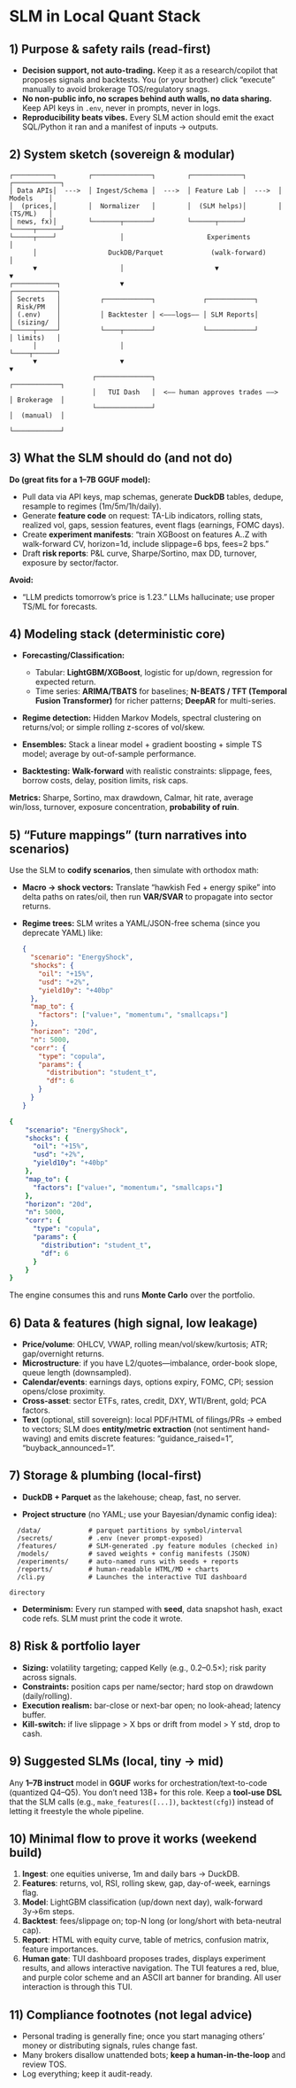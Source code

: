 # **SLM in Local Quant Stack**

## 1) Purpose & safety rails (read-first)

* **Decision support, not auto-trading.** Keep it as a research/copilot that proposes signals and backtests. You (or your brother) click “execute” manually to avoid brokerage TOS/regulatory snags.
* **No non-public info, no scrapes behind auth walls, no data sharing.** Keep API keys in `.env`, never in prompts, never in logs.
* **Reproducibility beats vibes.** Every SLM action should emit the exact SQL/Python it ran and a manifest of inputs → outputs.

## 2) System sketch (sovereign & modular)

```diagram
┌──────────┐        ┌───────────────┐        ┌─────────────┐        ┌────────────┐
│ Data APIs│  --->  │ Ingest/Schema │  --->  │ Feature Lab │  --->  │  Models    │
│  (prices,│        │  Normalizer   │        │  (SLM helps)│        │  (TS/ML)   │
│ news, fx)│        └───────┬───────┘        └──────┬──────┘        └─────┬──────┘
└─────┬────┘                │                     Experiments             │
      │                  DuckDB/Parquet            (walk-forward)         │
      ▼                     │                       ▼                     ▼
┌───────────┐               ▼                                         ┌───────────┐
│ Secrets   │          ┌────────────┐            ┌────────────┐       │ Risk/PM   │
│ (.env)    │          │ Backtester │ <———logs—— │ SLM Reports│       │ (sizing/  │
└─────┬─────┘          └────┬───────┘            └────────────┘       │ limits)   │
      │                     │                                         └────┬──────┘
      ▼                     ▼                                              ▼
                     ┌──────────────┐                                 ┌────────────┐
                     │   TUI Dash   │  <—— human approves trades ——>  │ Brokerage  │
                     └──────────────┘                                 │  (manual)  │
                                                                      └────────────┘
```

## 3) What the SLM should do (and not do)

**Do (great fits for a 1–7B GGUF model):**

* Pull data via API keys, map schemas, generate **DuckDB** tables, dedupe, resample to regimes (1m/5m/1h/daily).
* Generate **feature code** on request: TA-Lib indicators, rolling stats, realized vol, gaps, session features, event flags (earnings, FOMC days).
* Create **experiment manifests**: “train XGBoost on features A..Z with walk-forward CV, horizon=1d, include slippage=6 bps, fees=2 bps.”
* Draft **risk reports**: P\&L curve, Sharpe/Sortino, max DD, turnover, exposure by sector/factor.

**Avoid:**

* “LLM predicts tomorrow’s price is 1.23.” LLMs hallucinate; use proper TS/ML for forecasts.

## 4) Modeling stack (deterministic core)

* **Forecasting/Classification:**

  * Tabular: **LightGBM/XGBoost**, logistic for up/down, regression for expected return.
  * Time series: **ARIMA/TBATS** for baselines; **N-BEATS / TFT (Temporal Fusion Transformer)** for richer patterns; **DeepAR** for multi-series.
* **Regime detection:** Hidden Markov Models, spectral clustering on returns/vol; or simple rolling z-scores of vol/skew.
* **Ensembles:** Stack a linear model + gradient boosting + simple TS model; average by out-of-sample performance.
* **Backtesting:** **Walk-forward** with realistic constraints: slippage, fees, borrow costs, delay, position limits, risk caps.

**Metrics:** Sharpe, Sortino, max drawdown, Calmar, hit rate, average win/loss, turnover, exposure concentration, **probability of ruin**.

## 5) “Future mappings” (turn narratives into scenarios)

Use the SLM to **codify scenarios**, then simulate with orthodox math:

* **Macro → shock vectors:** Translate “hawkish Fed + energy spike” into delta paths on rates/oil, then run **VAR/SVAR** to propagate into sector returns.
* **Regime trees:** SLM writes a YAML/JSON-free schema (since you deprecate YAML) like:

  ```json
  {
    "scenario": "EnergyShock",
    "shocks": {
      "oil": "+15%",
      "usd": "+2%",
      "yield10y": "+40bp"
    },
    "map_to": {
      "factors": ["value↑", "momentum↓", "smallcaps↓"]
    },
    "horizon": "20d",
    "n": 5000,
    "corr": {
      "type": "copula",
      "params": {
        "distribution": "student_t",
        "df": 6
      }
    }
  }

```yaml
{
    "scenario": "EnergyShock",
    "shocks": {
      "oil": "+15%",
      "usd": "+2%",
      "yield10y": "+40bp"
    },
    "map_to": {
      "factors": ["value↑", "momentum↓", "smallcaps↓"]
    },
    "horizon": "20d",
    "n": 5000,
    "corr": {
      "type": "copula",
      "params": {
        "distribution": "student_t",
        "df": 6
      }
    }
}
```

The engine consumes this and runs **Monte Carlo** over the portfolio.

## 6) Data & features (high signal, low leakage)

* **Price/volume**: OHLCV, VWAP, rolling mean/vol/skew/kurtosis; ATR; gap/overnight returns.
* **Microstructure**: if you have L2/quotes—imbalance, order-book slope, queue length (downsampled).
* **Calendar/events**: earnings days, options expiry, FOMC, CPI; session opens/close proximity.
* **Cross-asset**: sector ETFs, rates, credit, DXY, WTI/Brent, gold; PCA factors.
* **Text** (optional, still sovereign): local PDF/HTML of filings/PRs → embed to vectors; SLM does **entity/metric extraction** (not sentiment hand-waving) and emits discrete features: “guidance\_raised=1”, “buyback\_announced=1”.

## 7) Storage & plumbing (local-first)

* **DuckDB + Parquet** as the lakehouse; cheap, fast, no server.

* **Project structure** (no YAML; use your Bayesian/dynamic config idea):

```file_tree
  /data/            # parquet partitions by symbol/interval
  /secrets/         # .env (never prompt-exposed)
  /features/        # SLM-generated .py feature modules (checked in)
  /models/          # saved weights + config manifests (JSON)
  /experiments/     # auto-named runs with seeds + reports
  /reports/         # human-readable HTML/MD + charts
  /cli.py           # Launches the interactive TUI dashboard

directory

```

* **Determinism:** Every run stamped with **seed**, data snapshot hash, exact code refs. SLM must print the code it wrote.

## 8) Risk & portfolio layer

* **Sizing:** volatility targeting; capped Kelly (e.g., 0.2–0.5×); risk parity across signals.
* **Constraints:** position caps per name/sector; hard stop on drawdown (daily/rolling).
* **Execution realism:** bar-close or next-bar open; no look-ahead; latency buffer.
* **Kill-switch:** if live slippage > X bps or drift from model > Y std, drop to cash.

## 9) Suggested SLMs (local, tiny → mid)

Any **1–7B instruct** model in **GGUF** works for orchestration/text-to-code (quantized Q4–Q5). You don’t need 13B+ for this role. Keep a **tool-use DSL** that the SLM calls (e.g., `make_features([...])`, `backtest(cfg)`) instead of letting it freestyle the whole pipeline.

## 10) Minimal flow to prove it works (weekend build)

1. **Ingest**: one equities universe, 1m and daily bars → DuckDB.
2. **Features**: returns, vol, RSI, rolling skew, gap, day-of-week, earnings flag.
3. **Model**: LightGBM classification (up/down next day), walk-forward 3y→6m steps.
4. **Backtest**: fees/slippage on; top-N long (or long/short with beta-neutral cap).
5. **Report**: HTML with equity curve, table of metrics, confusion matrix, feature importances.
6. **Human gate**: TUI dashboard proposes trades, displays experiment results, and allows interactive navigation. The TUI features a red, blue, and purple color scheme and an ASCII art banner for branding. All user interaction is through this TUI.

## 11) Compliance footnotes (not legal advice)

* Personal trading is generally fine; once you start managing others’ money or distributing signals, rules change fast.
* Many brokers disallow unattended bots; **keep a human-in-the-loop** and review TOS.
* Log everything; keep it audit-ready.
